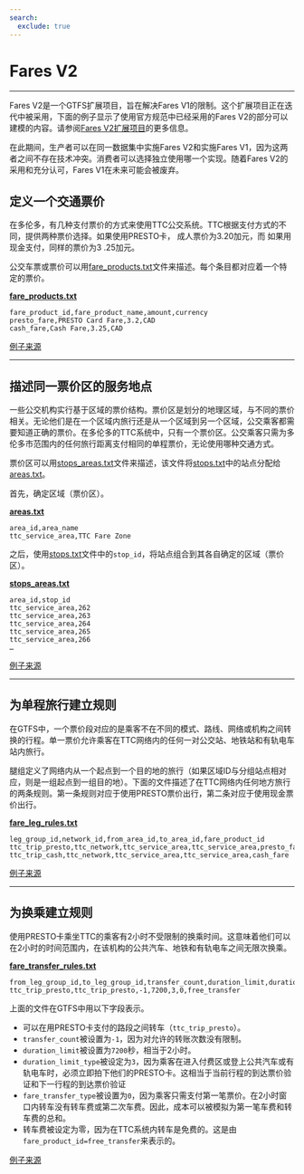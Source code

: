 ```yaml
---
search:
  exclude: true
---
```


# Fares V2

<hr/>

Fares V2是一个GTFS扩展项目，旨在解决Fares V1的限制。这个扩展项目正在迭代中被采用，下面的例子显示了使用官方规范中已经采用的Fares V2的部分可以建模的内容。请参阅[Fares V2扩展项目](../../../extensions/fares-v2)的更多信息。

在此期间，生产者可以在同一数据集中实施Fares V2和实施Fares V1，因为这两者之间不存在技术冲突。消费者可以选择独立使用哪一个实现。随着Fares V2的采用和充分认可，Fares V1在未来可能会被废弃。

## 定义一个交通票价

在多伦多，有几种支付票价的方式来使用TTC公交系统。TTC根据支付方式的不同，提供两种票价选择。如果使用PRESTO卡， 成人票价为3.20加元，而 如果用现金支付，同样的票价为3 .25加元。

公交车票或票价可以用[fare_products.txt](../../reference/#fare_productstxt)文件来描述。每个条目都对应着一个特定的票价。

[**fare_products.txt**](../../reference/#fare_productstxt)

    fare_product_id,fare_product_name,amount,currency
    presto_fare,PRESTO Card Fare,3.2,CAD
    cash_fare,Cash Fare,3.25,CAD

[例子来源](https://www.ttc.ca/Fares-and-passes)

<hr/>

## 描述同一票价区的服务地点

一些公交机构实行基于区域的票价结构。票价区是划分的地理区域，与不同的票价相关。无论他们是在一个区域内旅行还是从一个区域到另一个区域，公交乘客都需要知道正确的票价。在多伦多的TTC系统中，只有一个票价区。公交乘客只需为多伦多市范围内的任何旅行距离支付相同的单程票价，无论使用哪种交通方式。

票价区可以用[stops_areas.txt](../../reference/#stops_areastxt)文件来描述，该文件将[stops.txt](../../reference/#stopstxt)中的站点分配给[areas.txt](../../reference/#areastxt)。

首先，确定区域（票价区）。

[**areas.txt**](../../reference/#areastxt)

    area_id,area_name
    ttc_service_area,TTC Fare Zone

之后，使用[stops.txt](../../reference/#stopstxt)文件中的`stop_id`，将站点组合到其各自确定的区域（票价区）。

[**stops_areas.txt**](../../reference/#stops_areastxt)

    area_id,stop_id
    ttc_service_area,262
    ttc_service_area,263
    ttc_service_area,264
    ttc_service_area,265
    ttc_service_area,266
    …

[例子来源](http://opendata.toronto.ca/toronto.transit.commission/ttc-routes-and-schedules/OpenData_TTC_Schedules.zip)

<hr/>

## 为单程旅行建立规则

在GTFS中，一个票价段对应的是乘客不在不同的模式、路线、网络或机构之间转换的行程。单一票价允许乘客在TTC网络内的任何一对公交站、地铁站和有轨电车站内旅行。

腿组定义了网络内从一个起点到一个目的地的旅行（如果区域ID与分组站点相对应，则是一组起点到一组目的地）。下面的文件描述了在TTC网络内任何地方旅行的两条规则。第一条规则对应于使用PRESTO票价出行，第二条对应于使用现金票价出行。

[**fare_leg_rules.txt**](../../reference/#fare_leg_rulestxt)

    leg_group_id,network_id,from_area_id,to_area_id,fare_product_id
    ttc_trip_presto,ttc_network,ttc_service_area,ttc_service_area,presto_fare
    ttc_trip_cash,ttc_network,ttc_service_area,ttc_service_area,cash_fare

[例子来源](https://www.ttc.ca/Fares-and-passes)

<hr/>

## 为换乘建立规则

使用PRESTO卡乘坐TTC的乘客有2小时不受限制的换乘时间。这意味着他们可以在2小时的时间范围内，在该机构的公共汽车、地铁和有轨电车之间无限次换乘。

[**fare_transfer_rules.txt**](../../reference/#fare_transfer_rulestxt)

    from_leg_group_id,to_leg_group_id,transfer_count,duration_limit,duration_limit_type,fare_transfer_type,fare_product_id
    ttc_trip_presto,ttc_trip_presto,-1,7200,3,0,free_transfer

上面的文件在GTFS中用以下字段表示。

- 可以在用PRESTO卡支付的路段之间转车（`ttc_trip_presto`）。
- `transfer_count`被设置为`-1`，因为对允许的转账次数没有限制。
- `duration_limit`被设置为`7200`秒，相当于2小时。
- `duration_limit_type`被设定为`3`，因为乘客在进入付费区或登上公共汽车或有轨电车时，必须立即拍下他们的PRESTO卡。这相当于当前行程的到达票价验证和下一行程的到达票价验证
- `fare_transfer_type`被设置为`0`，因为乘客只需支付第一笔票价。在2小时窗口内转车没有转车费或第二次车费。因此，成本可以被模拟为第一笔车费和转车费的总和。
- 转车费被设定为零，因为在TTC系统内转车是免费的。这是由`fare_product_id=free_transfer`来表示的。

[例子来源](https://www.ttc.ca/Fares-and-passes/PRESTO-on-the-TTC/Two-hour-transfer)
